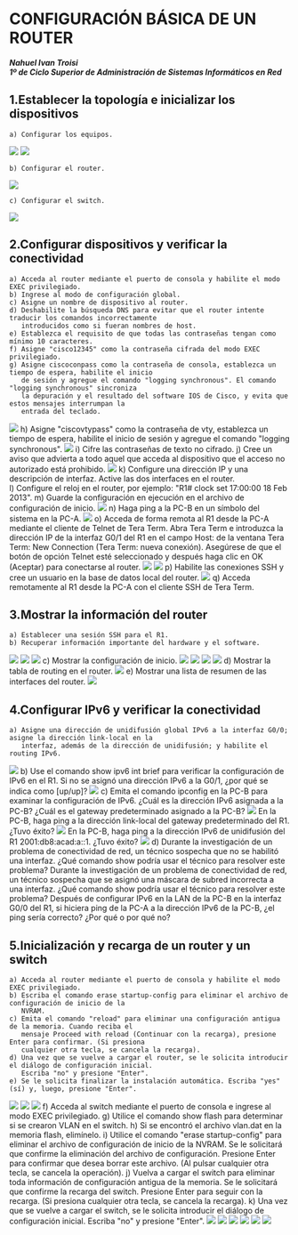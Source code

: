 # CONFIGURACIÓN BÁSICA DE UN ROUTER

***Nahuel Ivan Troisi*** 
<br>
***1º de Ciclo Superior de Administración de Sistemas Informáticos en Red*** 


## 1.Establecer la topología e inicializar los dispositivos
	
	a) Configurar los equipos.
	
<img src="https://github.com/Nahuel-Troisi/pni29_nahuel/blob/main/ut007/a1/img/1.1%20(1).png">
<img src="https://github.com/Nahuel-Troisi/pni29_nahuel/blob/main/ut007/a1/img/1.1%20(2).png">

	b) Configurar el router. 

<img src="https://github.com/Nahuel-Troisi/pni29_nahuel/blob/main/ut007/a1/img/1.1%20(3).png">

	c) Configurar el switch. 	
	
<img src="https://github.com/Nahuel-Troisi/pni29_nahuel/blob/main/ut007/a1/img/1.1%20(4).png">

## 2.Configurar dispositivos y verificar la conectividad

	a) Acceda al router mediante el puerto de consola y habilite el modo EXEC privilegiado. 
	b) Ingrese al modo de configuración global. 
	c) Asigne un nombre de dispositivo al router. 
	d) Deshabilite la búsqueda DNS para evitar que el router intente traducir los comandos incorrectamente
	   introducidos como si fueran nombres de host. 
	e) Establezca el requisito de que todas las contraseñas tengan como mínimo 10 caracteres. 
	f) Asigne "cisco12345" como la contraseña cifrada del modo EXEC privilegiado. 
	g) Asigne ciscoconpass como la contraseña de consola, establezca un tiempo de espera, habilite el inicio
	   de sesión y agregue el comando "logging synchronous". El comando "logging synchronous" sincroniza
	   la depuración y el resultado del software IOS de Cisco, y evita que estos mensajes interrumpan la
	   entrada del teclado.
<img src="https://github.com/Nahuel-Troisi/pni29_nahuel/blob/main/ut007/a1/img/2-ag.png">
	h) Asigne "ciscovtypass" como la contraseña de vty, establezca un tiempo de espera, habilite el inicio de
	   sesión y agregue el comando "logging synchronous". 
<img src="https://github.com/Nahuel-Troisi/pni29_nahuel/blob/main/ut007/a1/img/2-h.png">
	i) Cifre las contraseñas de texto no cifrado. 
	j) Cree un aviso que advierta a todo aquel que acceda al dispositivo que el acceso no autorizado está
	   prohibido. 
<img src="https://github.com/Nahuel-Troisi/pni29_nahuel/blob/main/ut007/a1/img/2-hj.png">
	k) Configure una dirección IP y una descripción de interfaz. Active las dos interfaces en el router. <br>
	l) Configure el reloj en el router, por ejemplo:
           "R1# clock set 17:00:00 18 Feb 2013". 
	m) Guarde la configuración en ejecución en el archivo de configuración de inicio.
<img src="https://github.com/Nahuel-Troisi/pni29_nahuel/blob/main/ut007/a1/img/2-km.png">
	n) Haga ping a la PC-B en un símbolo del sistema en la PC-A.
<img src="https://github.com/Nahuel-Troisi/pni29_nahuel/blob/main/ut007/a1/img/2.3%20(a).png">
	o) Acceda de forma remota al R1 desde la PC-A mediante el cliente de Telnet de Tera Term.
	   Abra Tera Term e introduzca la dirección IP de la interfaz G0/1 del R1 en el campo Host: de la ventana
	   Tera Term: New Connection (Tera Term: nueva conexión). Asegúrese de que el botón de opción Telnet
	   esté seleccionado y después haga clic en OK (Aceptar) para conectarse al router. 
<img src="https://github.com/Nahuel-Troisi/pni29_nahuel/blob/main/ut007/a1/img/2.3%20(b).png">
<img src="https://github.com/Nahuel-Troisi/pni29_nahuel/blob/main/ut007/a1/img/2.3%20(b2).png">
	p) Habilite las conexiones SSH y cree un usuario en la base de datos local del router. 
<img src="https://github.com/Nahuel-Troisi/pni29_nahuel/blob/main/ut007/a1/img/2.4.png">
	q) Acceda remotamente al R1 desde la PC-A con el cliente SSH de Tera Term. 

## 3.Mostrar la información del router

	a) Establecer una sesión SSH para el R1. 
	b) Recuperar información importante del hardware y el software. 
<img src="https://github.com/Nahuel-Troisi/pni29_nahuel/blob/main/ut007/a1/img/3.1%20(1).png">
<img src="https://github.com/Nahuel-Troisi/pni29_nahuel/blob/main/ut007/a1/img/3.1%20(2).png">
<img src="https://github.com/Nahuel-Troisi/pni29_nahuel/blob/main/ut007/a1/img/3.2.png">
	c) Mostrar la configuración de inicio. 
<img src="https://github.com/Nahuel-Troisi/pni29_nahuel/blob/main/ut007/a1/img/3.3%20(1).png">
<img src="https://github.com/Nahuel-Troisi/pni29_nahuel/blob/main/ut007/a1/img/3.3%20(2).png">
<img src="https://github.com/Nahuel-Troisi/pni29_nahuel/blob/main/ut007/a1/img/3.3%20(3).png">
<img src="https://github.com/Nahuel-Troisi/pni29_nahuel/blob/main/ut007/a1/img/3.3%20(4).png">
	d) Mostrar la tabla de routing en el router. 
<img src="https://github.com/Nahuel-Troisi/pni29_nahuel/blob/main/ut007/a1/img/3.4.png">
	e) Mostrar una lista de resumen de las interfaces del router. 
<img src="https://github.com/Nahuel-Troisi/pni29_nahuel/blob/main/ut007/a1/img/3.5.png">		

## 4.Configurar IPv6 y verificar la conectividad

	a) Asigne una dirección de unidifusión global IPv6 a la interfaz G0/0; asigne la dirección link-local en la
	   interfaz, además de la dirección de unidifusión; y habilite el routing IPv6. 
<img src="https://github.com/Nahuel-Troisi/pni29_nahuel/blob/main/ut007/a1/img/4.1%20(a).png">
	b) Use el comando show ipv6 int brief para verificar la configuración de IPv6 en el R1.
	   Si no se asignó una dirección IPv6 a la G0/1, ¿por qué se indica como [up/up]? 
<img src="https://github.com/Nahuel-Troisi/pni29_nahuel/blob/main/ut007/a1/img/4.1%20(b).png">
	c) Emita el comando ipconfig en la PC-B para examinar la configuración de IPv6.
	   ¿Cuál es la dirección IPv6 asignada a la PC-B? 
	   ¿Cuál es el gateway predeterminado asignado a la PC-B? 
<img src="https://github.com/Nahuel-Troisi/pni29_nahuel/blob/main/ut007/a1/img/4.1%20(c1).png">
	   En la PC-B, haga ping a la dirección link-local del gateway predeterminado del R1. ¿Tuvo éxito? 
<img src="https://github.com/Nahuel-Troisi/pni29_nahuel/blob/main/ut007/a1/img/4.1%20(c2).png">
	   En la PC-B, haga ping a la dirección IPv6 de unidifusión del R1 2001:db8:acad:a::1. ¿Tuvo éxito? 
<img src="https://github.com/Nahuel-Troisi/pni29_nahuel/blob/main/ut007/a1/img/4.1%20(c3).png">
	d) Durante la investigación de un problema de conectividad de red, un técnico sospecha que no se habilitó una
	   interfaz. ¿Qué comando show podría usar el técnico para resolver este problema? 
	   Durante la investigación de un problema de conectividad de red, un técnico sospecha que se asignó una
	   máscara de subred incorrecta a una interfaz. ¿Qué comando show podría usar el técnico para resolver este
	   problema? 
	   Después de configurar IPv6 en la LAN de la PC-B en la interfaz G0/0 del R1, si hiciera ping de la PC-A a la
	   dirección IPv6 de la PC-B, ¿el ping sería correcto? ¿Por qué o por qué no? 

## 5.Inicialización y recarga de un router y un switch

	a) Acceda al router mediante el puerto de consola y habilite el modo EXEC privilegiado. 
	b) Escriba el comando erase startup-config para eliminar el archivo de configuración de inicio de la
	   NVRAM. 
	c) Emita el comando "reload" para eliminar una configuración antigua de la memoria. Cuando reciba el
	   mensaje Proceed with reload (Continuar con la recarga), presione Enter para confirmar. (Si presiona
	   cualquier otra tecla, se cancela la recarga). 
	d) Una vez que se vuelve a cargar el router, se le solicita introducir el diálogo de configuración inicial.
	   Escriba "no" y presione "Enter". 
	e) Se le solicita finalizar la instalación automática. Escriba "yes" (sí) y, luego, presione "Enter". 
<img src="https://github.com/Nahuel-Troisi/pni29_nahuel/blob/main/ut007/a1/img/Apendice_1.png">
<img src="https://github.com/Nahuel-Troisi/pni29_nahuel/blob/main/ut007/a1/img/Apendice_1.1.png">
<img src="https://github.com/Nahuel-Troisi/pni29_nahuel/blob/main/ut007/a1/img/Apendice_1.2.png">
	f) Acceda al switch mediante el puerto de consola e ingrese al modo EXEC privilegiado. 
	g) Utilice el comando show flash para determinar si se crearon VLAN en el switch. 
	h) Si se encontró el archivo vlan.dat en la memoria flash, elimínelo. 
	i) Utilice el comando "erase startup-config" para eliminar el archivo de configuración de inicio de la
	   NVRAM. Se le solicitará que confirme la eliminación del archivo de configuración. Presione Enter para
	   confirmar que desea borrar este archivo. (Al pulsar cualquier otra tecla, se cancela la operación). 
	j) Vuelva a cargar el switch para eliminar toda información de configuración antigua de la memoria. Se le
	   solicitará que confirme la recarga del switch. Presione Enter para seguir con la recarga. (Si presiona
	   cualquier otra tecla, se cancela la recarga). 
	k) Una vez que se vuelve a cargar el switch, se le solicita introducir el diálogo de configuración inicial.
	   Escriba "no" y presione "Enter".
<img src="https://github.com/Nahuel-Troisi/pni29_nahuel/blob/main/ut007/a1/img/Apendice_2.png">
<img src="https://github.com/Nahuel-Troisi/pni29_nahuel/blob/main/ut007/a1/img/Apendice_2.1.png">
<img src="https://github.com/Nahuel-Troisi/pni29_nahuel/blob/main/ut007/a1/img/Apendice_2.2.png">
<img src="https://github.com/Nahuel-Troisi/pni29_nahuel/blob/main/ut007/a1/img/Apendice_2.3.png">
<img src="https://github.com/Nahuel-Troisi/pni29_nahuel/blob/main/ut007/a1/img/Apendice_2.4.png">
<img src="https://github.com/Nahuel-Troisi/pni29_nahuel/blob/main/ut007/a1/img/Apendice_2.5.png">
	




